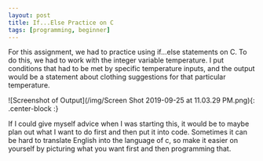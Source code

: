 ```yaml
---
layout: post
title: If...Else Practice on C
tags: [programming, beginner]
---
```


For this assignment, we had to practice using if...else statements on C.
To do this, we had to work with the integer variable temperature.
I put conditions that had to be met by specific temperature inputs, and the output would be a statement about clothing suggestions for that particular temperature.

![Screenshot of Output](/img/Screen Shot 2019-09-25 at 11.03.29 PM.png){: .center-block :}

If I could give myself advice when I was starting this, it would be to maybe plan out what I want to do first and then put it into code.
Sometimes it can be hard to translate English into the language of c, so make it easier on yourself by picturing what you want first and then programming that.
